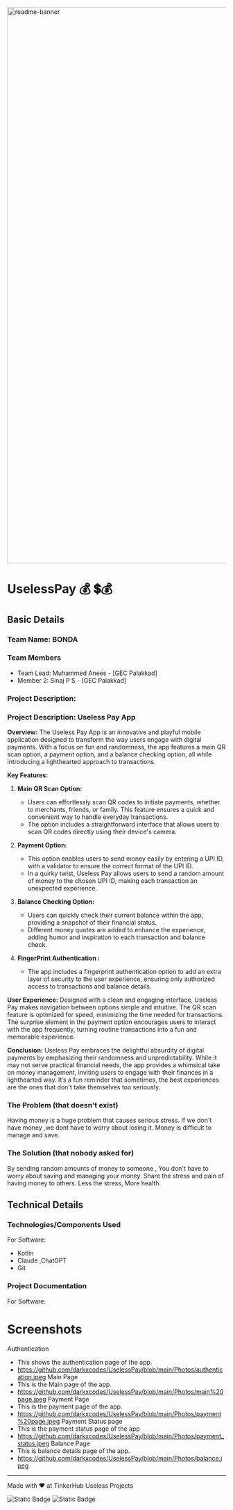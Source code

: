 <img width="1280" alt="readme-banner" src="https://github.com/user-attachments/assets/35332e92-44cb-425b-9dff-27bcf1023c6c">

# UselessPay 💰 💲💰


## Basic Details
### Team Name: BONDA


### Team Members
- Team Lead: Muhammed Anees - [GEC Palakkad]
- Member 2: Sinaj P S - [GEC Palakkad]

### Project Description: 
### Project Description: Useless Pay App

**Overview:**
The Useless Pay App is an innovative and playful mobile application designed to transform the way users engage with digital payments. With a focus on fun and randomness, the app features a main QR scan option, a payment option, and a balance checking option, all while introducing a lighthearted approach to transactions.

**Key Features:**

1. **Main QR Scan Option:**
   - Users can effortlessly scan QR codes to initiate payments, whether to merchants, friends, or family. This feature ensures a quick and convenient way to handle everyday transactions.
   - The option includes a straightforward interface that allows users to scan QR codes directly using their device's camera.

2. **Payment Option:**
   - This option enables users to send money easily by entering a UPI ID, with a validator to ensure the correct format of the UPI ID.
   - In a quirky twist, Useless Pay allows users to send a random amount of money to the chosen UPI ID, making each transaction an unexpected experience.

3. **Balance Checking Option:**
   - Users can quickly check their current balance within the app, providing a snapshot of their financial status.
   - Different money quotes are added to enhance the experience, adding humor and inspiration to each transaction and balance check.
 4. **FingerPrint Authentication :**
    - The app includes a fingerprint authentication option to add an extra layer of security to the user experience, ensuring only authorized access to transactions    and balance details.


**User Experience:**
      Designed with a clean and engaging interface, Useless Pay makes navigation between options simple and intuitive. The QR scan feature is optimized for speed,           minimizing the time needed for transactions. The surprise element in the payment option encourages users to interact with the app frequently, turning routine         transactions into a fun and memorable experience.
    
**Conclusion:**
      Useless Pay embraces the delightful absurdity of digital payments by emphasizing their randomness and unpredictability. While it may not serve practical               financial needs, the app provides a whimsical take on money management, inviting users to engage with their finances in a lighthearted way. It’s a fun                 reminder that sometimes, the best experiences are the ones that don't take themselves too seriously.


      

### The Problem (that doesn't exist)
Having money is a huge problem that causes serious stress.
If we don't have money ,we dont have to worry about losing it.
Money is difficult to manage and save.

### The Solution (that nobody asked for)
By sending random amounts of money to someone , You don't have to worry about saving and managing your money.
Share the stress and pain of having money to others.
Less the stress, More health.

## Technical Details
### Technologies/Components Used
For Software:
- Kotlin
- Claude ,ChatGPT
- Git

### Project Documentation
For Software:

# Screenshots 

Authentication 
 - This shows the authentication page of the app.
 - https://github.com/darkxcodes/UselessPay/blob/main/Photos/authentication.jpeg
 Main Page
  - This is the Main page of the app.
  - https://github.com/darkxcodes/UselessPay/blob/main/Photos/main%20page.jpeg
 Payment Page
  - This is the payment page of the app.
  - https://github.com/darkxcodes/UselessPay/blob/main/Photos/payment%20page.jpeg
 Payment Status page
  - This is the payment status page of the app
  - https://github.com/darkxcodes/UselessPay/blob/main/Photos/payment_status.jpeg
 Balance Page
  - This is balance details page of the app.
  - https://github.com/darkxcodes/UselessPay/blob/main/Photos/balance.jpeg


---
Made with ❤️ at TinkerHub Useless Projects 

![Static Badge](https://img.shields.io/badge/TinkerHub-24?color=%23000000&link=https%3A%2F%2Fwww.tinkerhub.org%2F)
![Static Badge](https://img.shields.io/badge/UselessProject--24-24?link=https%3A%2F%2Fwww.tinkerhub.org%2Fevents%2FQ2Q1TQKX6Q%2FUseless%2520Projects)
